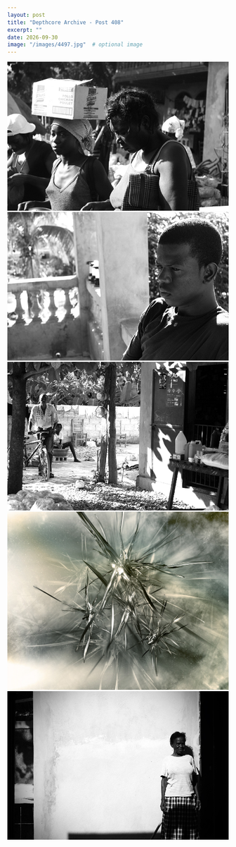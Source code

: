 ```yaml
---
layout: post
title: "Depthcore Archive - Post 408"
excerpt: ""
date: 2026-09-30
image: "/images/4497.jpg"  # optional image
---
```


<img src="/images/4497.jpg">
<img src="/images/4498.jpg" alt="4498.jpg"/>
<img src="/images/4499.jpg" alt="4499.jpg"/>
<img src="/images/450.jpg" alt="450.jpg"/>
<img src="/images/4500.jpg" alt="4500.jpg"/>
